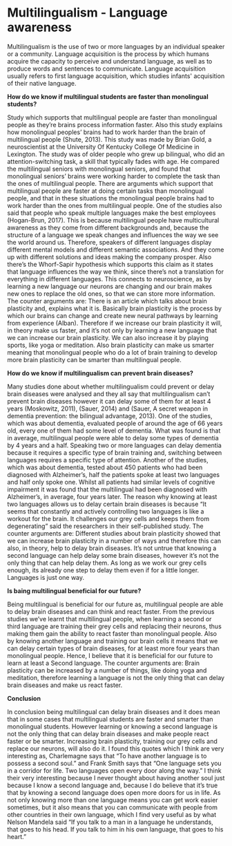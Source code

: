 <!DOCTYPE html>
<head>
  
</head>
<body>
  <h1>Multilingualism - Language awareness</h1>
  <p>Multilingualism is the use of two or more languages by an individual speaker or a community. Language acquisition is the process by which humans acquire the capacity to perceive and understand language, as well as to produce words and sentences to communicate. Language acquisition usually refers to first language acquisition, which studies infants' acquisition of their native language.</p>
  <p><b>How do we know if multilingual students are faster than monolingual students?</b></p>
  <p>Study which supports that multilingual people are faster than monolingual people as they’re brains process information faster. Also this study explains how monolingual peoples’ brains had to work harder than the brain of multilingual people (Shute, 2013). This study was made by Brian Gold, a neuroscientist at the University Of Kentucky College Of Medicine in Lexington. The study was of older people who grew up bilingual, who did an attention-switching task, a skill that typically fades with age. He compared the multilingual seniors with monolingual seniors, and found that monolingual seniors’ brains were working harder to complete the task than the ones of multilingual people. There are arguments which support that multilingual people are faster at doing certain tasks than monolingual people, and that in these situations the monolingual people brains had to work harder than the ones from multilingual people. One of the studies also said that people who speak multiple languages make the best employees (Hogan-Brun, 2017). This is because multilingual people have multicultural awareness as they come from different backgrounds and, because the structure of a language we speak changes and influences the way we see the world around us. Therefore, speakers of different languages display different mental models and different semantic associations. And they come up with different solutions and ideas making the company prosper. Also there’s the Whorf-Sapir hypothesis which supports this claim as it states that language influences the way we think, since there’s not a translation for everything in different languages. This connects to neuroscience, as by learning a new language our neurons are changing and our brain makes new ones to replace the old ones, so that we can store more information. The counter arguments are: There is an article which talks about brain plasticity and, explains what it is. Basically brain plasticity is the process by which our brains can change and create new neural pathways by learning from experience (Alban). Therefore if we increase our brain plasticity it will, in theory make us faster, and it’s not only by learning a new language that we can increase our brain plasticity. We can also increase it by playing sports, like yoga or meditation. Also brain plasticity can make us smarter meaning that monolingual people who do a lot of brain training to develop more brain plasticity can be smarter than multilingual people.</p>
  <p><b>How do we know if multilingualism can prevent brain diseases?</b></p>
  <p>Many studies done about whether multilingualism could prevent or delay brain diseases were analysed and they all say that multilingualism can’t prevent brain diseases however it can delay some of them for at least 4 years (Moskowitz, 2011), (Sauer, 2014) and (Sauer, A secret weapon in dementia prevention: the bilingual advantage, 2013). One of the studies, which was about dementia, evaluated people of around the age of 66 years old, every one of them had some level of dementia. What was found is that in average, multilingual people were able to delay some types of dementia by 4 years and a half. Speaking two or more languages can delay dementia because it requires a specific type of brain training and, switching between languages requires a specific type of attention. Another of the studies, which was about dementia, tested about 450 patients who had been diagnosed with Alzheimer’s, half the patients spoke at least two languages and half only spoke one. Whilst all patients had similar levels of cognitive impairment it was found that the multilingual had been diagnosed with Alzheimer’s, in average, four years later. The reason why knowing at least two languages allows us to delay certain brain diseases is because “It seems that constantly and actively controlling two languages is like a workout for the brain. It challenges our grey cells and keeps them from degenerating” said the researchers in their self-published study. The counter arguments are: Different studies about brain plasticity showed that we can increase brain plasticity in a number of ways and therefore this can also, in theory, help to delay brain diseases. It’s not untrue that knowing a second language can help delay some brain diseases, however it’s not the only thing that can help delay them. As long as we work our grey cells enough, its already one step to delay them even if for a little longer. Languages is just one way.</p>
  <p><b>Is baing multilingual beneficial for our future?</b></p>
  <p>Being multilingual is beneficial for our future as, multilingual people are able to delay brain diseases and can think and react faster. From the previous studies we’ve learnt that multilingual people, when learning a second or third language are training their grey cells and replacing their neurons, thus making them gain the ability to react faster than monolingual people. Also by knowing another language and training our brain cells it means that we can delay certain types of brain diseases, for at least more four years than monolingual people. Hence, I believe that it is beneficial for our future to learn at least a Second language. The counter arguments are: Brain plasticity can be increased by a number of things, like doing yoga and meditation, therefore learning a language is not the only thing that can delay brain diseases and make us react faster.</p>
  <p><b>Conclusion</b></p>
  <p>In conclusion being multilingual can delay brain diseases and it does mean that in some cases that multilingual students are faster and smarter than monolingual students. However learning or knowing a second language is not the only thing that can delay brain diseases and make people react faster or be smarter. Increasing brain plasticity, training our grey cells and replace our neurons, will also do it. I found this quotes which I think are very interesting as, Charlemagne says that “To have another language is to possess a second soul.” and Frank Smith says that “One language sets you in a corridor for life. Two languages open every door along the way.” I think their very interesting because I never thought about having another soul just because I know a second language and, because I do believe that it’s true that by knowing a second language does open more doors for us in life. As not only knowing more than one language means you can get work easier sometimes, but it also means that you can communicate with people from other countries in their own language, which I find very useful as by what Nelson Mandela said “If you talk to a man in a language he understands, that goes to his head. If you talk to him in his own language, that goes to his heart.”</p>
</body>
</html>
